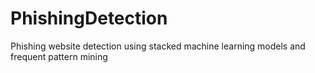 # PhishingDetection
Phishing website detection using stacked machine learning models and frequent pattern mining
